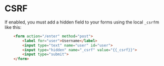 # CSRF

If enabled, you must add a hidden field to your forms using the local `_csrf`m like this:

```html
	<form action="/enter" method="post">
		<label for="user">Username</label>
		<input type="text" name="user" id="user">
		<input type="hidden" name="_csrf" value="{{_csrf}}">
		<input type="submit">
	</form>
```